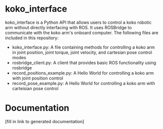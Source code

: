 # koko_interface
koko_interface is a Python API that allows users to control a koko robotic arm without directly interfacing with ROS. It uses ROSBridge to communicate with the koko arm's onboard computer. The following files are included in this repository:
  - koko_interface.py: A file containing methods for controlling a koko arm in joint position, joint torque, joint velocity, and cartesian pose control modes
  - rosbridge_client.py: A client that provides basic ROS functionality using rosbridge
  - record_positions_example.py: A Hello World for controlling a koko arm with joint position control
  - record_pose_example.py: A Hello World for controlling a koko arm with carteisian pose control
# Documentation
[fill in link to generated documentation]
